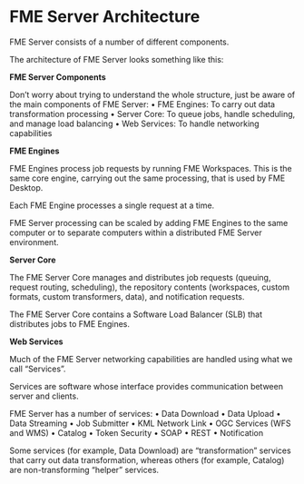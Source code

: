 # FME Server Architecture

FME Server consists of a number of different components.

The architecture of FME Server looks something like this:

**FME Server Components**

Don’t worry about trying to understand the whole structure, just be aware of the main components of FME Server:
• FME Engines: To carry out data transformation processing
• Server Core: To queue jobs, handle scheduling, and manage load balancing
• Web Services: To handle networking capabilities

**FME Engines**

FME Engines process job requests by running FME Workspaces. This is the same core engine, carrying out the same processing, that is used by FME Desktop.

Each FME Engine processes a single request at a time.

FME Server processing can be scaled by adding FME Engines to the same computer or to separate computers within a distributed FME Server environment.

**Server Core**

The FME Server Core manages and distributes job requests (queuing, request routing, scheduling), the repository contents (workspaces, custom formats, custom transformers, data), and notification requests.

The FME Server Core contains a Software Load Balancer (SLB) that distributes jobs to FME Engines.

**Web Services**

Much of the FME Server networking capabilities are handled using what we call “Services”.

Services are software whose interface provides communication between server and clients.

FME Server has a number of services:
• Data Download
• Data Upload
• Data Streaming
• Job Submitter
• KML Network Link
• OGC Services (WFS and WMS)
• Catalog
• Token Security
• SOAP
• REST
• Notification

Some services (for example, Data Download) are “transformation” services that carry out data transformation, whereas others (for example, Catalog) are non-transforming “helper” services.